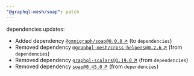 ```yaml
---
"@graphql-mesh/soap": patch
---
```

dependencies updates:
  - Added dependency [`@omnigraph/soap@0.0.0` ↗︎](https://www.npmjs.com/package/@omnigraph/soap/v/0.0.0) (to `dependencies`)
  - Removed dependency [`@graphql-mesh/cross-helpers@0.2.6` ↗︎](https://www.npmjs.com/package/@graphql-mesh/cross-helpers/v/0.2.6) (from `dependencies`)
  - Removed dependency [`graphql-scalars@1.19.0` ↗︎](https://www.npmjs.com/package/graphql-scalars/v/1.19.0) (from `dependencies`)
  - Removed dependency [`soap@0.45.0` ↗︎](https://www.npmjs.com/package/soap/v/0.45.0) (from `dependencies`)
